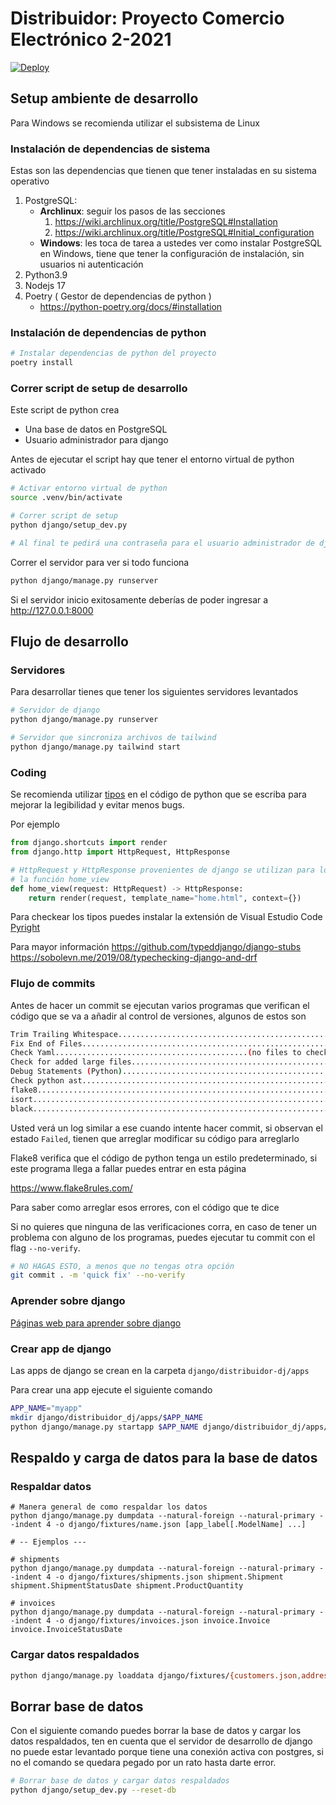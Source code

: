 # Distribuidor: Proyecto Comercio Electrónico 2-2021

[![Deploy](https://www.herokucdn.com/deploy/button.svg)](https://heroku.com/deploy)

## Setup ambiente de desarrollo
Para Windows se recomienda utilizar el subsistema de Linux

### Instalación de dependencias de sistema
Estas son las dependencias que tienen que tener instaladas en su sistema operativo
1. PostgreSQL:
   - **Archlinux**: seguir los pasos de las secciones
     1. https://wiki.archlinux.org/title/PostgreSQL#Installation
     2. https://wiki.archlinux.org/title/PostgreSQL#Initial_configuration
   - **Windows**: les toca de tarea a ustedes ver como instalar PostgreSQL en Windows, tiene que tener la configuración de instalación, sin usuarios ni autenticación
2. Python3.9
3. Nodejs 17
4. Poetry ( Gestor de dependencias de python )
   - https://python-poetry.org/docs/#installation

### Instalación de dependencias de python

```sh
# Instalar dependencias de python del proyecto
poetry install
```

### Correr script de setup de desarrollo
Este script de python crea
- Una base de datos en PostgreSQL
- Usuario administrador para django

Antes de ejecutar el script hay que tener el entorno virtual de python activado

```bash
# Activar entorno virtual de python
source .venv/bin/activate

# Correr script de setup
python django/setup_dev.py

# Al final te pedirá una contraseña para el usuario administrador de django
```
Correr el servidor para ver si todo funciona

```bash
python django/manage.py runserver
```

Si el servidor inicio exitosamente deberías de poder ingresar a http://127.0.0.1:8000

## Flujo de desarrollo

### Servidores
Para desarrollar tienes que tener los siguientes servidores levantados

```bash
# Servidor de django
python django/manage.py runserver

# Servidor que sincroniza archivos de tailwind
python django/manage.py tailwind start
```
### Coding
Se recomienda utilizar [tipos](https://docs.python.org/3/library/typing.html) en el código de python que se escriba para mejorar la legibilidad y evitar menos bugs.

Por ejemplo

```py
from django.shortcuts import render
from django.http import HttpRequest, HttpResponse

# HttpRequest y HttpResponse provenientes de django se utilizan para los tipos de
# la función home_view
def home_view(request: HttpRequest) -> HttpResponse:
    return render(request, template_name="home.html", context={})
```

Para checkear los tipos puedes instalar la extensión de Visual Estudio Code [Pyright](https://github.com/microsoft/pyright#vs-code-integration)

Para mayor información
https://github.com/typeddjango/django-stubs
https://sobolevn.me/2019/08/typechecking-django-and-drf


### Flujo de commits
Antes de hacer un commit se ejecutan varios programas que verifican el código que se va a añadir al control de versiones, algunos de estos son

```bash
Trim Trailing Whitespace.................................................Passed
Fix End of Files.........................................................Passed
Check Yaml...........................................(no files to check)Skipped
Check for added large files..............................................Passed
Debug Statements (Python)................................................Passed
Check python ast.........................................................Passed
flake8...................................................................Passed
isort....................................................................Passed
black....................................................................Passed
```

Usted verá un log similar a ese cuando intente hacer commit, si observan el estado `Failed`, tienen que arreglar modificar su código para arreglarlo

Flake8 verifica que el código de python tenga un estilo predeterminado, si este programa llega a fallar puedes entrar en esta página

https://www.flake8rules.com/

Para saber como arreglar esos errores, con el código que te dice

Si no quieres que ninguna de las verificaciones corra, en caso de tener un problema con alguno de los programas, puedes ejecutar tu commit con el flag `--no-verify`.

```bash
# NO HAGAS ESTO, a menos que no tengas otra opción
git commit . -m 'quick fix' --no-verify
```
### Aprender sobre django
[Páginas web para aprender sobre django](docs/learning-resources/django.md)

### Crear app de django
Las apps de django se crean en la carpeta `django/distribuidor-dj/apps`

Para crear una app ejecute el siguiente comando

```bash
APP_NAME="myapp"
mkdir django/distribuidor_dj/apps/$APP_NAME
python django/manage.py startapp $APP_NAME django/distribuidor_dj/apps/$APP_NAME
```

## Respaldo y carga de datos para la base de datos
### Respaldar datos

```
# Manera general de como respaldar los datos
python django/manage.py dumpdata --natural-foreign --natural-primary --indent 4 -o django/fixtures/name.json [app_label[.ModelName] ...]

# -- Ejemplos ---

# shipments
python django/manage.py dumpdata --natural-foreign --natural-primary --indent 4 -o django/fixtures/shipments.json shipment.Shipment shipment.ShipmentStatusDate shipment.ProductQuantity

# invoices
python django/manage.py dumpdata --natural-foreign --natural-primary --indent 4 -o django/fixtures/invoices.json invoice.Invoice invoice.InvoiceStatusDate
```

### Cargar datos respaldados

```bash
python django/manage.py loaddata django/fixtures/{customers.json,address-state.json,address.json,products-standalone.json,shipments.json,invoices.json}
```

## Borrar base de datos
Con el siguiente comando puedes borrar la base de datos y cargar los datos respaldados, ten en cuenta que el servidor de desarrollo de django no puede estar levantado porque tiene una conexión activa con postgres, si no el comando se quedara pegado por un rato hasta darte error.

```bash
# Borrar base de datos y cargar datos respaldados
python django/setup_dev.py --reset-db
```
